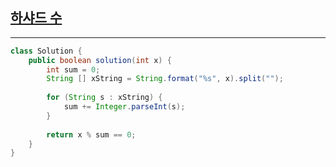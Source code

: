 ## [하샤드 수](https://programmers.co.kr/learn/courses/30/lessons/12947)
***
```java
class Solution {
    public boolean solution(int x) {
        int sum = 0;
        String [] xString = String.format("%s", x).split("");
        
        for (String s : xString) {
            sum += Integer.parseInt(s);
        }
        
        return x % sum == 0;
    }
}
```